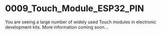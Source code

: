 # 0009_Touch_Module_ESP32_PIN

You are seeing a large number of widely used Touch modules in electronic development kits. More information coming soon...
